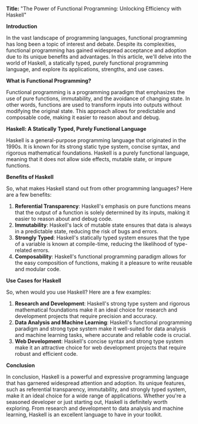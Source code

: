 **Title:** "The Power of Functional Programming: Unlocking Efficiency with Haskell"

**Introduction**

In the vast landscape of programming languages, functional programming has long been a topic of interest and debate. Despite its complexities, functional programming has gained widespread acceptance and adoption due to its unique benefits and advantages. In this article, we'll delve into the world of Haskell, a statically typed, purely functional programming language, and explore its applications, strengths, and use cases.

**What is Functional Programming?**

Functional programming is a programming paradigm that emphasizes the use of pure functions, immutability, and the avoidance of changing state. In other words, functions are used to transform inputs into outputs without modifying the original state. This approach allows for predictable and composable code, making it easier to reason about and debug.

**Haskell: A Statically Typed, Purely Functional Language**

Haskell is a general-purpose programming language that originated in the 1990s. It is known for its strong static type system, concise syntax, and rigorous mathematical foundations. Haskell is a purely functional language, meaning that it does not allow side effects, mutable state, or impure functions.

**Benefits of Haskell**

So, what makes Haskell stand out from other programming languages? Here are a few benefits:

1. **Referential Transparency**: Haskell's emphasis on pure functions means that the output of a function is solely determined by its inputs, making it easier to reason about and debug code.
2. **Immutability**: Haskell's lack of mutable state ensures that data is always in a predictable state, reducing the risk of bugs and errors.
3. **Strongly Typed**: Haskell's statically typed system ensures that the type of a variable is known at compile-time, reducing the likelihood of type-related errors.
4. **Composability**: Haskell's functional programming paradigm allows for the easy composition of functions, making it a pleasure to write reusable and modular code.

**Use Cases for Haskell**

So, when would you use Haskell? Here are a few examples:

1. **Research and Development**: Haskell's strong type system and rigorous mathematical foundations make it an ideal choice for research and development projects that require precision and accuracy.
2. **Data Analysis and Machine Learning**: Haskell's functional programming paradigm and strong type system make it well-suited for data analysis and machine learning tasks, where accurate and reliable code is crucial.
3. **Web Development**: Haskell's concise syntax and strong type system make it an attractive choice for web development projects that require robust and efficient code.

**Conclusion**

In conclusion, Haskell is a powerful and expressive programming language that has garnered widespread attention and adoption. Its unique features, such as referential transparency, immutability, and strongly typed system, make it an ideal choice for a wide range of applications. Whether you're a seasoned developer or just starting out, Haskell is definitely worth exploring. From research and development to data analysis and machine learning, Haskell is an excellent language to have in your toolkit.